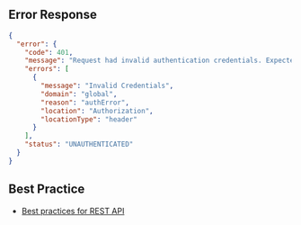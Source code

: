 ## Error Response

```json
{
  "error": {
    "code": 401,
    "message": "Request had invalid authentication credentials. Expected OAuth 2 access token, login cookie or other valid authentication credential. See https://developers.google.com/identity/sign-in/web/devconsole-project.",
    "errors": [
      {
        "message": "Invalid Credentials",
        "domain": "global",
        "reason": "authError",
        "location": "Authorization",
        "locationType": "header"
      }
    ],
    "status": "UNAUTHENTICATED"
  }
}
```

## Best Practice

- [Best practices for REST API](https://rapidapi.com/learn/rest#best-practices-for-rest-api)
